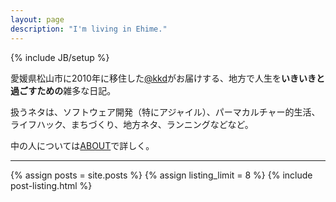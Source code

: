 ```yaml
---
layout: page
description: "I'm living in Ehime."
---
```

{% include JB/setup %}

愛媛県松山市に2010年に移住した[@kkd](http://twitter.com/kkd)がお届けする、地方で人生を**いきいきと過ごすための**雑多な日記。 

扱うネタは、ソフトウェア開発（特にアジャイル）、パーマカルチャー的生活、ライフハック、まちづくり、地方ネタ、ランニングなどなど。

中の人については[ABOUT](about.html)で詳しく。

------

{% assign posts = site.posts %}
{% assign listing_limit = 8 %}
{% include post-listing.html %}
